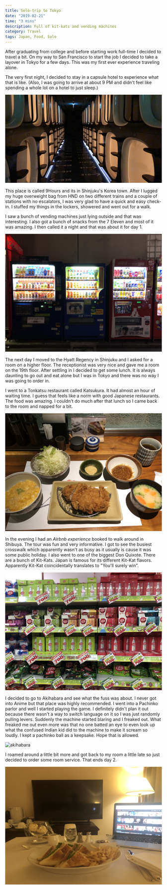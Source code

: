 ```yaml
---
title: Solo-trip to Tokyo
date: "2019-02-21"
time: "3 mins"
description: Full of kit-kats and vending machines
category: Travel
tags: Japan, Food, Solo
---
```


After graduating from college and before starting work full-time I decided to
travel a bit. On my way to San Francisco to start the job I decided to take a
layover in Tokyo for a few days. This was my first ever experience traveling
alone.

The very first night, I decided to stay in a capsule hotel to experience what
that is like. (Also, I was going to arrive at about 9 PM and didn't feel like
spending a whole lot on a hotel to just sleep.)

![Capsule Hotel](./capsule_hotel.jpg)

This place is called 9Hours and its in Shinjuku's Korea town. After I lugged my
huge overweight bag from HND on two different trains and a couple of stations
with no escalators, I was very glad to have a quick and easy check-in. I stuffed
my things in the lockers, showered and went out for a walk.

I saw a bunch of vending machines just lying outside and that was interesting. I
also got a bunch of snacks from the 7 Eleven and most of it was amazing. I then
called it a night and that was about it for day 1.

![Vending Machines](./vending_machines.jpg)

The next day I moved to the Hyatt Regency in Shinjuku and I asked for a room on
a higher floor. The receptionist was very nice and gave me a room on the 19th
floor. After settling in I decided to get some lunch. It is always daunting to
go out and eat alone but I was in Tokyo and there was no way I was going to
order in.

I went to a Tonkatsu restaurant called Katsukura. It had almost an hour of
waiting time. I guess that feels like a norm with good Japanese restaurants.
The food was amazing. I couldn't do much after that lunch so I came back to the
room and napped for a bit.

![Katsukura](./tonkatsu.jpg)

In the evening I had an _Airbnb experience_ booked to walk around in Shibuya.
The tour was fun and very informative. I got to see the busiest crosswalk which
apparently wasn't as busy as it usually is cause it was some public holiday.
I also went to one of the biggest Don Quixote. There are a bunch of Kit-Kats.
Japan is famous for its different Kit-Kat flavors. Apparently Kit-Kat
coincidentally translates to "You'll surely win".

![Kit Kats](./kit_kat.jpg)

I decided to go to Akihabara and see what the fuss was about. I never got into
Anime but that place was highly recommended. I went into a Pachinko parlor and
well I started playing the game. I definitely didn't plan it out because there
wasn't a way to switch language on it so I was just randomly pulling levers.
Suddenly the machine started blaring and I freaked out. What freaked me out
even more was that no one batted an eye to even look up what the confused Indian
kid did to the machine to make it scream so loudly. I kept a pachinko ball as a
keepsake. Hope that is allowed.

![akihabara](./akihabara.jpg)

I roamed around a little bit more and got back to my room a little late so just
decided to order some room service. That ends day 2.

![Room Service](./room_service.jpg)

